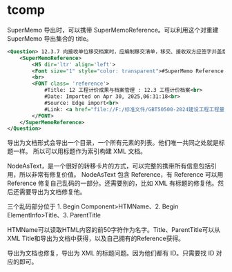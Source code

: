 # tcomp

SuperMemo 导出时，可以携带 SuperMemoReference。可以利用这个对重建 SuperMemo 导出集合的 title。

```xml
<Question> 12.3.7 向接收单位移交档案时，应编制移交清单，移交、接收双方应签字并盖章后方可交接。<br><br><hr>
    <SuperMemoReference>
        <H5 dir='ltr' align='left'>
        <Font size="1" style="color: transparent">#SuperMemo Reference:</Font>
        <br>
        <FONT class= 'reference'>
            #Title: 12 工程计价成果与档案管理 : 12.3 工程计价档案<br>
            #Date: Imported on Apr 30, 2025,06:31:18<br>
            #Source: Edge import<br>
            #Link: <a href="file://F:/标准文件/GBT50500-2024建设工程工程量清单计价标准_可搜索.pdf">file://F:/标准文件/GBT50500-2024建设工程工程量清单计价标准_可搜索.pdf</a>
        </FONT>
    </SuperMemoReference>
</Question>
```

导出为文档形式会导出一个目录，一个所有元素的列表。他们唯一共同之处就是标题一样。
所以可以用标题作为索引构建 XML 文档。

NodeAsText，是一个很好的转移卡片的方式，可以完整的携带所有信息包括引用，所以非常有修复价值。
NodeAsText 包含 Reference，有 Reference 可以用 Reference 修复自己乱码的一部分。还需要别的，比如 XML 有标题的修复他。然后还需要导出为文档修复他。

三个乱码部分位于 1. Begin Component>HTMName、2. Begin ElementInfo>Title、3. ParentTitle

HTMName可以读取HTML内容的前50字符作为名字。Title、ParentTitle可以从XML Title和导出为文档中获得，以及自己拥有的Reference获得。

导出为文档也修复，导出为 XML 的标题问题。因为他们都有 ID。只需要找 ID 对应的即可。

